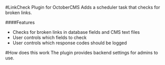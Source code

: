 #LinkCheck Plugin for OctoberCMS
Adds a scheduler task that checks for broken links.

####Features
* Checks for broken links in database fields and CMS text files
* User controls which fields to check
* User controls which response codes should be logged

#How does this work
The plugin provides backend settings for admins to use.
